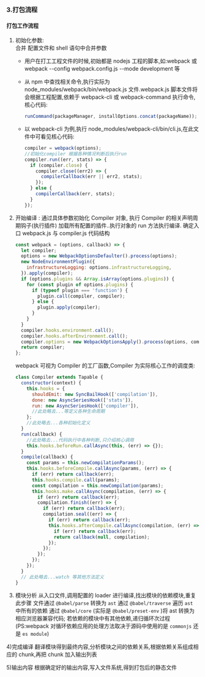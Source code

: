### 3.打包流程


#### 打包工作流程

1. 初始化参数:  
   合并 配置文件和 shell 语句中合并参数

   - 用户在打工工程文件的时候,初始都是 nodejs 工程的脚本,如:webpack 或 webpack --config webpack.config.js --mode development 等
   - 从 npm 中查找相关命令,执行实际为 node_modules/webpack/bin/webpack.js 文件.webpack.js 脚本文件将会根据工程配置,依赖于 webpack-cli 或 webpack-command 执行命令,核心代码:
     ```js
     runCommand(packageManager, installOptions.concat(packageName));
     ```
   - 以 webpack-cli 为例,执行 node_modules/webpack-cli/bin/cli.js,在此文件中可看见核心代码:

     ```js
     compiler = webpack(options);
     //初始化compiler 根据各种情况判断后执行run
     compiler.run((err, stats) => {
       if (compiler.close) {
         compiler.close((err2) => {
           compilerCallback(err || err2, stats);
         });
       } else {
         compilerCallback(err, stats);
       }
     });
     ```

2. 开始编译 :
   通过具体参数初始化 Compiler 对象,
   执行 Compiler 的相关声明周期钩子(执行插件)
   加载所有配置的插件..执行对象的 run 方法执行编译.
   确定入口
   webpack.js 与 compiler.js 代码结构

   ```js
   const webpack = (options, callback) => {
     let compiler;
     options = new WebpackOptionsDefaulter().process(options);
     new NodeEnvironmentPlugin({
       infrastructureLogging: options.infrastructureLogging,
     }).apply(compiler);
     if (options.plugins && Array.isArray(options.plugins)) {
       for (const plugin of options.plugins) {
         if (typeof plugin === 'function') {
           plugin.call(compiler, compiler);
         } else {
           plugin.apply(compiler);
         }
       }
     }
     compiler.hooks.environment.call();
     compiler.hooks.afterEnvironment.call();
     compiler.options = new WebpackOptionsApply().process(options, compiler);
     return compiler;
   };
   ```

   webpack 可视为 Compiler 的工厂函数,Compiler 为实际核心工作的调度类:

   ```js
   class Compiler extends Tapable {
     constructor(context) {
       this.hooks = {
         shouldEmit: new SyncBailHook(['compilation']),
         done: new AsyncSeriesHook(['stats']),
         run: new AsyncSeriesHook(['compiler']),
         //此处略去...等定义各种生命周期
       };
       //此处略去...各种初始化定义
     }
     run(callback) {
       //此处略去...代码执行中各种判断,只介绍核心调用
       this.hooks.beforeRun.callAsync(this, (err) => {});
     }
     compile(callback) {
       const params = this.newCompilationParams();
       this.hooks.beforeCompile.callAsync(params, (err) => {
         if (err) return callback(err);
         this.hooks.compile.call(params);
         const compilation = this.newCompilation(params);
         this.hooks.make.callAsync(compilation, (err) => {
           if (err) return callback(err);
           compilation.finish((err) => {
             if (err) return callback(err);
             compilation.seal((err) => {
               if (err) return callback(err);
               this.hooks.afterCompile.callAsync(compilation, (err) => {
                 if (err) return callback(err);
                 return callback(null, compilation);
               });
             });
           });
         });
       });
     }
     // 此处略去...watch 等其他方法定义
   }
   ```

3) 模块分析
   从入口文件,调用配置的 loader 进行编译,找出模块的依赖模块,重复此步骤
   文件通过 `@babel/parse` 转换为 `ast`
   通过 `@babel/traverse` 遍历 `ast` 中所有的依赖
   通过 `@babel/core` (实际是 `@babel/preset-env` )将 ast 转换为相应浏览器兼容代码;
   若依赖的模块中有其他依赖,递归循环次过程(PS:webpack 对循环依赖应用的处理方法取决于源码中使用的是 `commonjs` 还是 `es module`)

4)完成编译
翻译模块得到最终内容,分析模块之间的依赖关系,根据依赖关系组成相应的 chunk,再把 chunk 加入输出列表

5)输出内容
根据确定好的输出内容,写入文件系统,得到打包后的静态文件
